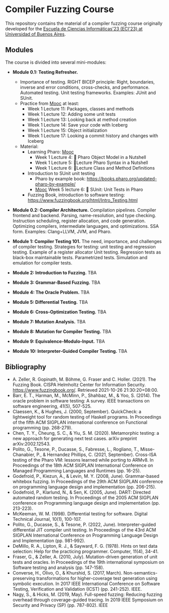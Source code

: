 # Compiler Fuzzing Course

This repository contains the material of a compiler fuzzing course originally developed for the [Escuela de Ciencias Informáticas'23 (ECI'23) at Universidad of Buenos Aires](https://eci.dc.uba.ar/cursos-eci/t3-fuzzing-para-testing-de-compiladores/).

## Modules

The course is divided into several mini-modules:

- **Module 0.1: Testing Refresher.**
    - Importance of testing. RIGHT BICEP principle: Right, boundaries, inverse and error conditions, cross-checks, and performance. Automated testing. Unit testing frameworks. Examples: JUnit and SUnit.
    - Practice from [Mooc](https://mooc.pharo.org/) at least:
        - Week 1 Lecture 11: Packages, classes and methods
        - Week 1 Lecture 12: Adding some unit tests
        - Week 1 Lecture 13: Looking back at method creation
        - Week 1 Lecture 14: Save your code with Iceberg
        - Week 1 Lecture 15: Object initialization
        - Week 1 Lecture 17: Looking a commit history and changes with Iceberg
    - Material:
      - Learning Pharo: [Mooc](https://mooc.pharo.org/)
        - Week 1 Lecture 4: 🐥 Pharo Object Model in a Nutshell
        - Week 1 Lecture 5: 🐥Lecture Pharo Syntax in a Nutshell
        - Week 1 Lecture 6: 🐥Lecture Class and Method Definitions
      - Introduction to SUnit unit testing
        - Pharo by example book: https://books.pharo.org/updated-pharo-by-example/
        - [Mooc](https://mooc.pharo.org/) Week 5 lecture 6: 🐥 SUnit: Unit Tests in Pharo
      - Fuzzing Book, introduction to software testing: https://www.fuzzingbook.org/html/Intro_Testing.html
- **Module 0.2: Compiler Architecture.** Compilation pipelines. Compiler frontend and backend. Parsing, name-resolution, and type checking. Instruction scheduling, register allocation, and code generation. Optimizing compilers, intermediate languages, and optimizations. SSA form. Examples: Clang+LLVM, JVM, and Pharo.
- **Module 1: Compiler Testing 101.** The need, importance, and challenges of compiler testing. Strategies for testing: unit testing and regression testing. Example of a register allocator Unit testing. Regression tests as black-box maintainable tests. Parametrized tests. Simulation and emulation for compiler tests.

- **Module 2: Introduction to Fuzzing.** TBA
- **Module 3: Grammar-Based Fuzzing.** TBA
- **Module 4: The Oracle Problem.** TBA
- **Module 5: Differential Testing.** TBA
- **Module 6: Cross-Optimization Testing.** TBA
- **Module 7: Mutation Analysis.** TBA
- **Module 8: Mutation for Compiler Testing.** TBA
- **Module 9: Equivalence-Modulo-Input.** TBA
- **Module 10: Interpreter-Guided Compiler Testing.** TBA

## Bibliography

- A. Zeller, R. Gopinath, M. Böhme, G. Fraser and C. Holler. (2021). The Fuzzing Book.
CISPA Helmholtz Center for Information Security. https://www.fuzzingbook.org/. Retrieved
2021-10-26 21:30:20+08:00.
- Barr, E. T., Harman, M., McMinn, P., Shahbaz, M., & Yoo, S. (2014). The oracle problem in
software testing: A survey. IEEE transactions on software engineering, 41(5), 507-525.
- Claessen, K., & Hughes, J. (2000, September). QuickCheck: a lightweight tool for random
testing of Haskell programs. In Proceedings of the fifth ACM SIGPLAN international
conference on Functional programming (pp. 268-279).
- Chen, T. Y., Cheung, S. C., & Yiu, S. M. (2020). Metamorphic testing: a new approach for
generating next test cases. arXiv preprint arXiv:2002.12543.
- Polito, G., Tesone, P., Ducasse, S., Fabresse, L., Rogliano, T., Misse-Chanabier, P., &
Hernandez Phillips, C. (2021, September). Cross-ISA testing of the Pharo VM: lessons
learned while porting to ARMv8. In Proceedings of the 18th ACM SIGPLAN International
Conference on Managed Programming Languages and Runtimes (pp. 16-25).
- Godefroid, P., Kiezun, A., & Levin, M. Y. (2008, June). Grammar-based whitebox fuzzing. In
Proceedings of the 29th ACM SIGPLAN conference on programming language design and
implementation (pp. 206-215).
- Godefroid, P., Klarlund, N., & Sen, K. (2005, June). DART: Directed automated random
testing. In Proceedings of the 2005 ACM SIGPLAN conference on Programming language
design and implementation (pp. 213-223).
- McKeeman, W. M. (1998). Differential testing for software. Digital Technical Journal, 10(1),
100-107.
- Polito, G., Ducasse, S., & Tesone, P. (2022, June). Interpreter-guided differential JIT
compiler unit testing. In Proceedings of the 43rd ACM SIGPLAN International Conference on
Programming Language Design and Implementation (pp. 981-992).
- DeMillo, R. A., Lipton, R. J., & Sayward, F. G. (1978). Hints on test data selection: Help for
the practicing programmer. Computer, 11(4), 34-41.
- Fraser, G., & Zeller, A. (2010, July). Mutation-driven generation of unit tests and oracles. In
Proceedings of the 19th international symposium on Software testing and analysis (pp.
147-158).
- Converse, H., Olivo, O., & Khurshid, S. (2017, March). Non-semantics-preserving
transformations for higher-coverage test generation using symbolic execution. In 2017 IEEE
International Conference on Software Testing, Verification and Validation (ICST) (pp.
241-252). IEEE.
- Nagy, S., & Hicks, M. (2019, May). Full-speed fuzzing: Reducing fuzzing overhead through
coverage-guided tracing. In 2019 IEEE Symposium on Security and Privacy (SP) (pp.
787-802). IEEE
